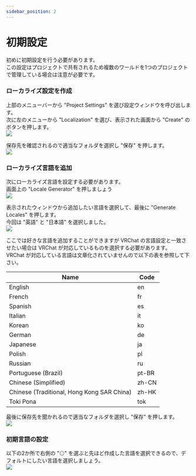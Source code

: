 ```yaml
---
sidebar_position: 2
---
```


# 初期設定

初めに初期設定を行う必要があります。  
この設定はプロジェクトで共有されるため複数のワールドを1つのプロジェクトで管理している場合は注意が必要です。  

### ローカライズ設定を作成

上部のメニューバーから "Project Settings" を選び設定ウィンドウを呼び出します。  
次に左のメニューから "Localization" を選び、表示された画面から "Create" のボタンを押します。  
![](img/initialization-01.png)

保存先を確認されるので適当なフォルダを選択し "保存" を押します。  
![](img/initialization-02.png)

### ローカライズ言語を追加

次にローカライズ言語を設定する必要があります。  
画面上の "Locale Generator" を押しましょう  
![](img/initialization-03.png)

表示されたウィンドウから追加したい言語を選択して、最後に "Generate Locales" を押します。  
今回は "英語" と "日本語" を選択しました。  
![](img/initialization-04.png)

ここでは好きな言語を追加することができますが VRChat の言語設定と一致させたい場合は VRChat が対応しているものを選択する必要があります。  
VRChat が対応している言語は文章化されていませんので以下の表を参照して下さい。  

| Name | Code |
| ---- | ---- |
| English | en |
| French | fr |
| Spanish | es |
| Italian | it |
| Korean | ko |
| German | de |
| Japanese | ja |
| Polish | pl |
| Russian | ru |
| Portuguese (Brazil) | pt-BR |
| Chinese (Simplified) | zh-CN |
| Chinese (Traditional, Hong Kong SAR China) | zh-HK |
| Toki Pona | tok |

最後に保存先を聞かれるので適当なフォルダを選択し "保存" を押します。  
![](img/initialization-05.png)

### 初期言語の設定

以下の2か所で右側の "◎" を選ぶと先ほど作成した言語を選択できるので、デフォルトにしたい言語を選択しましょう。  
![](img/initialization-06.png)
